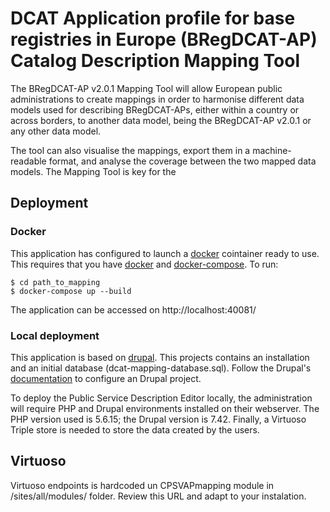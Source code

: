 # DCAT Application profile for base registries in Europe (BRegDCAT-AP) Catalog Description Mapping Tool

The BRegDCAT-AP v2.0.1 Mapping Tool will allow European public administrations to create mappings in order to harmonise different data models used for describing BRegDCAT-APs, either within a country or across borders, to another data model, being the BRegDCAT-AP v2.0.1 or any other data model. 

The tool can also visualise the mappings, export them in a machine-readable format, and analyse the coverage between the two mapped data models. The Mapping Tool is key for the 


## Deployment

### Docker

This application has configured to launch a [docker](https://www.docker.com/) cointainer ready to use. This requires that you have [docker](https://www.docker.com/) and [docker-compose](https://docs.docker.com/compose/install/). To run:

    $ cd path_to_mapping
    $ docker-compose up --build

The application can be accessed on http://localhost:40081/

### Local deployment 

This application is based on [drupal](https://www.drupal.com). This projects contains an installation and an initial database (dcat-mapping-database.sql). Follow the Drupal's [documentation](http://drupal.org/documentation) to configure an Drupal project.

To deploy the Public Service Description Editor locally, the administration will require PHP and Drupal environments installed on their webserver. The PHP version used is 5.6.15; the Drupal version is 7.42. Finally, a Virtuoso Triple store is needed to store the data created by the users.

## Virtuoso

Virtuoso endpoints is hardcoded un CPSVAPmapping module in /sites/all/modules/ folder. Review this URL and adapt to your instalation.